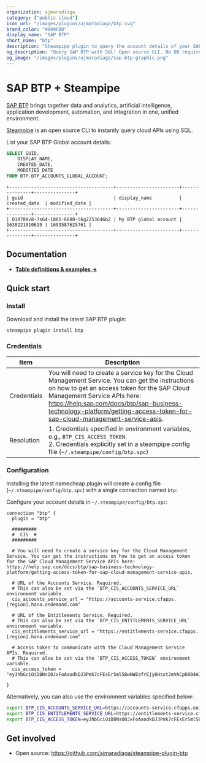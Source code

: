 ```yaml
---
organization: ajmaradiaga
category: ["public cloud"]
icon_url: "/images/plugins/ajmaradiaga/btp.svg"
brand_color: "#009FDD"
display_name: "SAP BTP"
short_name: "btp"
description: "Steampipe plugin to query the account details of your SAP Business Technology Platform account."
og_description: "Query SAP BTP with SQL! Open source CLI. No DB required."
og_image: "/images/plugins/ajmaradiaga/sap-btp-graphic.png"
---
```


# SAP BTP + Steampipe

[SAP BTP](https://www.sap.com/products/technology-platform.html) brings together data and analytics, artificial intelligence, application development, automation, and integration in one, unified environment.

[Steampipe](https://steampipe.io) is an open source CLI to instantly query cloud APIs using SQL.

List your SAP BTP Global account details:

```sql
SELECT GUID,
	DISPLAY_NAME,
	CREATED_DATE,
	MODIFIED_DATE
FROM BTP.BTP_ACCOUNTS_GLOBAL_ACCOUNT;
```

```
+--------------------------------------+-----------------------+---------------+---------------+
| guid                                 | display_name          | created_date  | modified_date |
+--------------------------------------+-----------------------+---------------+---------------+
| 010788v8-7s64-1801-6680-l6g2253646b2 | My BTP global account | 1638221010619 | 1693587625761 |
+--------------------------------------+-----------------------+---------------+---------------+
```

## Documentation

- **[Table definitions & examples →](/plugins/ajmaradiaga/btp/tables)**

## Quick start

### Install

Download and install the latest SAP BTP plugin:

```sh
steampipe plugin install btp
```

### Credentials

| Item        | Description                                                                                                                                                                                           |
| ----------- | ----------------------------------------------------------------------------------------------------------------------------------------------------------------------------------------------------- |
| Credentials | You will need to create a service key for the Cloud Management Service. You can get the instructions on how to get an access token for the SAP Cloud Management Service APIs here: https://help.sap.com/docs/btp/sap-business-technology-platform/getting-access-token-for-sap-cloud-management-service-apis.                                                                |                                                               |
| Resolution  | 1. Credentials specified in environment variables, e.g., `BTP_CIS_ACCESS_TOKEN`.<br />2. Credentials explicitly set in a steampipe config file (`~/.steampipe/config/btp.spc`) |

### Configuration

Installing the latest namecheap plugin will create a config file (`~/.steampipe/config/btp.spc`) with a single connection named `btp`:

Configure your account details in `~/.steampipe/config/btp.spc`:

```hcl
connection "btp" {
  plugin = "btp"

  #########
  #  CIS  #
  #########

  # You will need to create a service key for the Cloud Management Service. You can get the instructions on how to get an access token for the SAP Cloud Management Service APIs here: https://help.sap.com/docs/btp/sap-business-technology-platform/getting-access-token-for-sap-cloud-management-service-apis.

  # URL of the Accounts Service. Required.
  # This can also be set via the `BTP_CIS_ACCOUNTS_SERVICE_URL` environment variable.
  cis_accounts_service_url = "https://accounts-service.cfapps.[region].hana.ondemand.com"
  
  # URL of the Entitlements Service. Required.
  # This can also be set via the `BTP_CIS_ENTITLEMENTS_SERVICE_URL` environment variable.
  cis_entitlements_service_url = "https://entitlements-service.cfapps.[region].hana.ondemand.com"

  # Access token to communicate with the Cloud Management Service APIs. Required.
  # This can also be set via the `BTP_CIS_ACCESS_TOKEN` environment variable.
  cis_access_token = "eyJhbGciOiDBNsO0JxFoAaodkDJ3Pmk7cFEsEr5ml5BwNWEafrEjy8Hsxt2mVACpD8B4AIPpRuMoGE71qXGoPcW0vCugceTwN4C3xM8qYmH7DLQ"
 
}
```

Alternatively, you can also use the environment variables specified below:

```sh
export BTP_CIS_ACCOUNTS_SERVICE_URL=https://accounts-service.cfapps.eu10.hana.ondemand.com
export BTP_CIS_ENTITLEMENTS_SERVICE_URL=https://entitlements-service.cfapps.eu10.hana.ondemand.com
export BTP_CIS_ACCESS_TOKEN=eyJhbGciOiDBNsO0JxFoAaodkDJ3Pmk7cFEsEr5ml5BwNWEafrEjy8Hsxt2mVACpD8B4AIPpRuMoGE71qXGoPcW0vCugceTwN4C3xM8qYmH7DLQ
```

## Get involved

- Open source: https://github.com/ajmaradiaga/steampipe-plugin-btp
